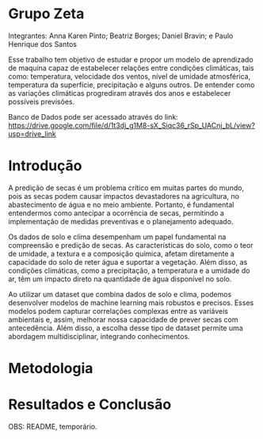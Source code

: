 # Grupo Zeta
Integrantes: 
  Anna Karen Pinto;
  Beatriz Borges;
  Daniel Bravin; e
  Paulo Henrique dos Santos
  

Esse trabalho tem objetivo de estudar e propor um modelo de aprendizado de maquina capaz de estabelecer relações entre condições climáticas, tais como: temperatura, velocidade dos ventos, nível de umidade atmosférica, temperatura da superfície, precipitação e alguns outros. De entender como as variações climáticas progrediram através dos anos e estabelecer possíveis previsões. 

Banco de Dados pode ser acessado através do link: https://drive.google.com/file/d/1t3dj_g1M8-sX_Siqc36_rSp_UACnj_bL/view?usp=drive_link

# Introdução

A predição de secas é um problema crítico em muitas partes do mundo, pois as secas podem causar impactos devastadores na agricultura, no abastecimento de água e no meio ambiente. Portanto, é fundamental entendermos como antecipar a ocorrência de secas, permitindo a implementação de medidas preventivas e o planejamento adequado. 

Os dados de solo e clima desempenham um papel fundamental na compreensão e predição de secas. As características do solo, como o teor de umidade, a textura e a composição química, afetam diretamente a capacidade do solo de reter água e suportar a vegetação. Além disso, as condições climáticas, como a precipitação, a temperatura e a umidade do ar, têm um impacto direto na quantidade de água disponível no solo. 

Ao utilizar um dataset que combina dados de solo e clima, podemos desenvolver modelos de machine learning mais robustos e precisos. Esses modelos podem capturar correlações complexas entre as variáveis ambientais e, assim, melhorar nossa capacidade de prever secas com antecedência. Além disso, a escolha desse tipo de dataset permite uma abordagem multidisciplinar, integrando conhecimentos. 

# Metodologia

# Resultados e Conclusão

OBS: README, temporário.
